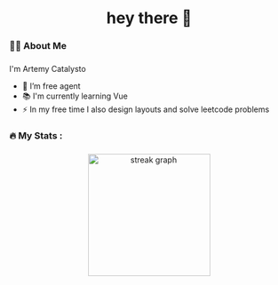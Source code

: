 
###

<h1 align="center">hey there 👋</h1>

###

<h3 align="left">👩‍💻  About Me</h3>

###

I'm Artemy Catalysto

- 🔭 I’m free agent
- 📚 I'm currently learning Vue
- ⚡ In my free time I also design layouts and solve leetcode problems

<h3 align="left">🔥   My Stats :</h3>

###

<div align="center">
  <img src="https://streak-stats.demolab.com?user=CatalystoEyes&locale=en&mode=daily&theme=dark&hide_border=false&border_radius=5&order=3" height="220" alt="streak graph"  />
</div>

###
